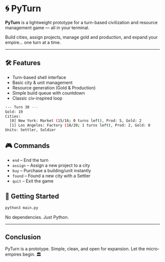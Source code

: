# 🌀 PyTurn

**PyTurn** is a lightweight prototype for a turn-based civilization and resource management game — all in your terminal.

Build cities, assign projects, manage gold and production, and expand your empire… one turn at a time.

---

## 🛠 Features

* Turn-based shell interface
* Basic city & unit management
* Resource generation (Gold & Production)
* Simple build queue with countdown
* Classic civ-inspired loop

```bash
--- Turn 30 ---
Gold: 19
Cities:
  [0] New York: Market (15/16; 0 turns left), Prod: 5, Gold: 2
  [1] Los Angeles: Factory (18/20; 1 turns left), Prod: 2, Gold: 0
Units: Settler, Soldier
```

## 🎮 Commands

* `end` – End the turn
* `assign` – Assign a new project to a city
* `buy` – Purchase a building/unit instantly
* `found` – Found a new city with a Settler
* `quit` – Exit the game

## 🚀 Getting Started

```bash
python3 main.py
```

No dependencies. Just Python.

---

## Conclusion

PyTurn is a prototype. Simple, clean, and open for expansion.
Let the micro-empires begin. 🏛️
